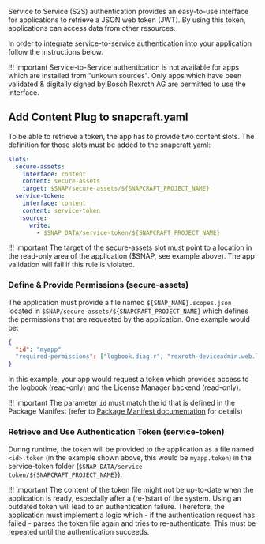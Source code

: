 Service to Service (S2S) authentication provides an easy-to-use interface for applications to retrieve a JSON web token (JWT). By using this token, applications can access data from other resources.

In order to integrate service-to-service authentication into your application follow the instructions below.

!!! important
    Service-to-Service authentication is not available for apps which are installed from "unkown sources". Only apps which have been validated & digitally signed by Bosch Rexroth AG are permitted to use the interface.

## Add Content Plug to snapcraft.yaml
To be able to retrieve a token, the app has to provide two content slots. The definition for those slots must be added to the snapcraft.yaml:

```yaml
slots:
  secure-assets:
    interface: content
    content: secure-assets
    target: $SNAP/secure-assets/${SNAPCRAFT_PROJECT_NAME}
  service-token:
    interface: content
    content: service-token
    source:
      write:
        - $SNAP_DATA/service-token/${SNAPCRAFT_PROJECT_NAME}
``` 

!!! important
    The target of the secure-assets slot must point to a location in the read-only area of the application ($SNAP, see example above). The app validation will fail if this rule is violated.

### Define & Provide Permissions (secure-assets)
The application must provide a file named `${SNAP_NAME}.scopes.json` located in `$SNAP/secure-assets/${SNAPCRAFT_PROJECT_NAME}` which defines the permissions that are requested by the application. One example would be:

```json
{
  "id": "myapp"
  "required-permissions": ["logbook.diag.r", "rexroth-deviceadmin.web.licensemanager.r"]
}
```
In this example, your app would request a token which provides access to the logbook (read-only) and the License Manager backend (read-only).

!!! important
    The parameter `id` must match the id that is defined in the Package Manifest (refer to [Package Manifest documentation](package-assets.md) for details)

### Retrieve and Use Authentication Token (service-token)
During runtime, the token will be provided to the application as a file named `<id>.token` (in the example shown above, this would be `myapp.token`) in the service-token folder (`$SNAP_DATA/service-token/${SNAPCRAFT_PROJECT_NAME}`).

!!! important
    The content of the token file might not be up-to-date when the application is ready, especially after a (re-)start of the system. Using an outdated token will lead to an authentication failure. Therefore, the application must implement a logic which - if the authentication request has failed - parses the token file again and tries to re-authenticate. This must be repeated until the authentication succeeds.
